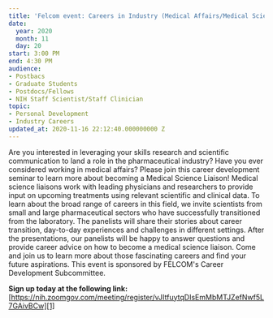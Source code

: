 ```yaml
---
title: 'Felcom event: Careers in Industry (Medical Affairs/Medical Science Liaison)'
date:
  year: 2020
  month: 11
  day: 20
start: 3:00 PM
end: 4:30 PM
audience:
- Postbacs
- Graduate Students
- Postdocs/Fellows
- NIH Staff Scientist/Staff Clinician
topic:
- Personal Development
- Industry Careers
updated_at: 2020-11-16 22:12:40.000000000 Z
---
```

Are you interested in leveraging your skills research and scientific
communication to land a role in the pharmaceutical industry? Have you
ever considered working in medical affairs? Please join this career
development seminar to learn more about becoming a Medical Science
Liaison! Medical science liaisons work with leading physicians and
researchers to provide input on upcoming treatments using relevant
scientific and clinical data. To learn about the broad range of careers
in this field, we invite scientists from small and large pharmaceutical
sectors who have successfully transitioned from the laboratory. The
panelists will share their stories about career transition, day-to-day
experiences and challenges in different settings. After the
presentations, our panelists will be happy to answer questions and
provide career advice on how to become a medical science liaison. Come
and join us to learn more about those fascinating careers and find your
future aspirations. This event is sponsored by FELCOM's Career
Development Subcommittee.

**Sign up today at the following link:**
[https://nih.zoomgov.com/meeting/register/vJItfuytqDIsEmMbMTJZefNwf5L7GAivBCw][1]



[1]: https://nih.zoomgov.com/meeting/register/vJItfuytqDIsEmMbMTJZefNwf5L7GAivBCw

